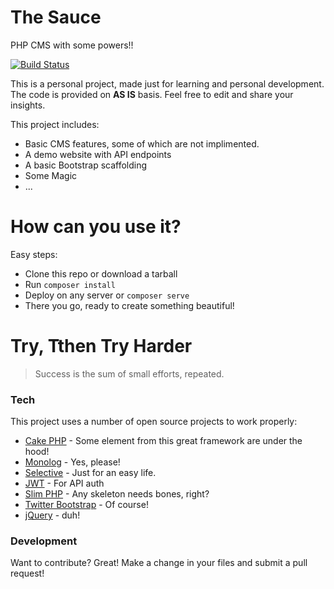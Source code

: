 # The Sauce

PHP CMS with some powers!!

[![Build Status](https://travis-ci.org/omediadon/TheSauce.svg?branch=main)](https://travis-ci.org/omediadon/TheSauce)

This is a personal project, made just for learning and personal development. The code is provided on  **AS IS** basis. Feel free to edit and share your insights.

This project includes:

  - Basic CMS features, some of which are not implimented.
  - A demo website with API endpoints
  - A basic Bootstrap scaffolding
  - Some Magic
  - ...

# How can you use it?

Easy steps:

- Clone this repo or download a tarball
- Run `composer install`
- Deploy on any server or `composer serve`
- There you go, ready to create something beautiful!
 

# Try, Tthen Try Harder

> Success is the sum of small efforts, repeated.


### Tech

This project uses a number of open source projects to work properly:

* [Cake PHP] - Some element from this great framework are under the hood!
* [Monolog] - Yes, please!
* [Selective] - Just for an easy life.
* [JWT] - For API auth
* [Slim PHP] - Any skeleton needs bones, right?
* [Twitter Bootstrap] - Of course!
* [jQuery] - duh!




### Development

Want to contribute? Great!
Make a change in your files and submit a pull request!

   [Cake PHP]: <https://cakephp.org/>
   [Twitter Bootstrap]: <https://twitter.github.com/bootstrap/>
   [jQuery]: <https://jquery.com>
   [Monolog]: <https://github.com/Seldaek/monolog>
   [Selective]: <https://github.com/selective-php>
   [JWT]: <https://jwt.io/>
   [Slim PHP]: <https://www.slimframework.com/>


